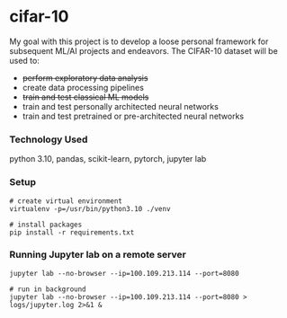 # cifar-10

My goal with this project is to develop a loose personal framework for subsequent ML/AI projects and endeavors.
The CIFAR-10 dataset will be used to:

- ~~perform exploratory data analysis~~
- create data processing pipelines
- ~~train and test classical ML models~~
- train and test personally architected neural networks
- train and test pretrained or pre-architected neural networks

### Technology Used

python 3.10, pandas, scikit-learn, pytorch, jupyter lab

### Setup

```
# create virtual environment
virtualenv -p=/usr/bin/python3.10 ./venv

# install packages
pip install -r requirements.txt
```

### Running Jupyter lab on a remote server

```
jupyter lab --no-browser --ip=100.109.213.114 --port=8080

# run in background
jupyter lab --no-browser --ip=100.109.213.114 --port=8080 > logs/jupyter.log 2>&1 &
```

